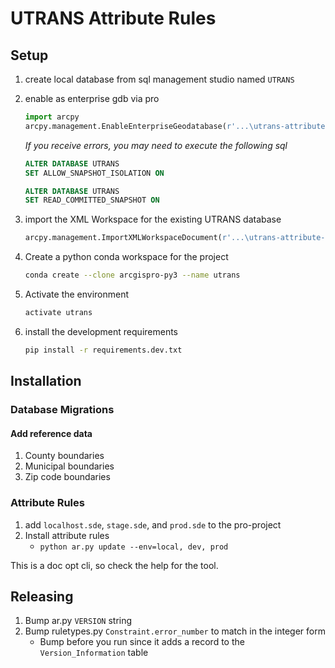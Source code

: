 # UTRANS Attribute Rules

## Setup

1. create local database from sql management studio named `UTRANS`
1. enable as enterprise gdb via pro

    ```py
    import arcpy
    arcpy.management.EnableEnterpriseGeodatabase(r'...\utrans-attribute-rules\pro-project\localhost.sde', r'C:\Program Files\ESRI\License10.6\sysgen\keycodes')
    ```

    _If you receive errors, you may need to execute the following sql_

    ```sql
    ALTER DATABASE UTRANS
    SET ALLOW_SNAPSHOT_ISOLATION ON

    ALTER DATABASE UTRANS
    SET READ_COMMITTED_SNAPSHOT ON
    ```

1. import the XML Workspace for the existing UTRANS database

    ```py
    arcpy.management.ImportXMLWorkspaceDocument(r'...\utrans-attribute-rules\pro-project\localhost.sde', r'...\utrans-attribute-rules\data\STAGING.XML', 'SCHEMA_ONLY', None)
    ```

1. Create a python conda workspace for the project

    ```sh
    conda create --clone arcgispro-py3 --name utrans
    ```

1. Activate the environment

    ```sh
    activate utrans
    ```

1. install the development requirements

    ```sh
    pip install -r requirements.dev.txt
    ```

## Installation

### Database Migrations

#### Add reference data

1. County boundaries
1. Municipal boundaries
1. Zip code boundaries

### Attribute Rules

1. add `localhost.sde`, `stage.sde`, and `prod.sde` to the pro-project
1. Install attribute rules
   - `python ar.py update --env=local, dev, prod`

This is a doc opt cli, so check the help for the tool.

## Releasing

1. Bump ar.py `VERSION` string
1. Bump ruletypes.py `Constraint.error_number` to match in the integer form
   - Bump before you run since it adds a record to the `Version_Information` table
